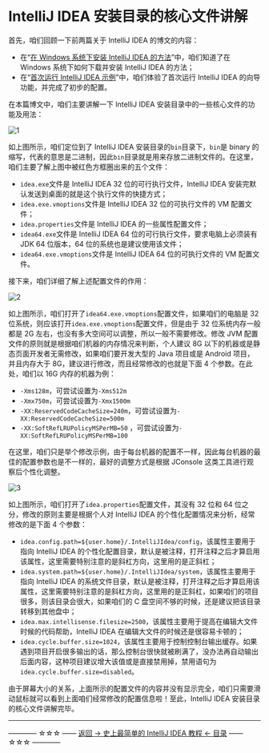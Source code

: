 # IntelliJ IDEA 安装目录的核心文件讲解

首先，咱们回顾一下前两篇关于 IntelliJ IDEA 的博文的内容：

 - 在“[在 Windows 系统下安装 IntelliJ IDEA  的方法](http://blog.csdn.net/qq_35246620/article/details/61200815)”中，咱们知道了在 Windows 系统下如何下载并安装 IntelliJ IDEA 的方法；
 - 在“[首次运行 IntelliJ IDEA  示例](http://blog.csdn.net/qq_35246620/article/details/61620389)”中，咱们体验了首次运行 IntelliJ IDEA 的向导功能，并完成了初步的配置。

在本篇博文中，咱们主要讲解一下 IntelliJ IDEA 安装目录中的一些核心文件的功能及用法：

![1](http://img.blog.csdn.net/20170313142435214?watermark/2/text/aHR0cDovL2Jsb2cuY3Nkbi5uZXQvcXFfMzUyNDY2MjA=/font/5a6L5L2T/fontsize/400/fill/I0JBQkFCMA==/dissolve/70/gravity/SouthEast)

如上图所示，咱们定位到了 IntelliJ IDEA 安装目录的`bin`目录下，`bin`是 binary 的缩写，代表的意思是二进制，因此`bin`目录就是用来存放二进制文件的。在这里，咱们主要了解上图中被红色方框圈出来的五个文件：

 - `idea.exe`文件是 IntelliJ IDEA 32 位的可行执行文件，IntelliJ IDEA  安装完默认发送到桌面的就是这个执行文件的快捷方式；
 - `idea.exe.vmoptions`文件是 IntelliJ IDEA 32 位的可执行文件的 VM 配置文件；
 - `idea.properties`文件是 IntelliJ IDEA 的一些属性配置文件；
 - `idea64.exe`文件是 IntelliJ IDEA 64 位的可行执行文件，要求电脑上必须装有 JDK 64 位版本，64 位的系统也是建议使用该文件；
 - `idea64.exe.vmoptions`文件是 IntelliJ IDEA 64 位的可执行文件的 VM 配置文件。

接下来，咱们详细了解上述配置文件的作用：

![2](http://img.blog.csdn.net/20170313143110738?watermark/2/text/aHR0cDovL2Jsb2cuY3Nkbi5uZXQvcXFfMzUyNDY2MjA=/font/5a6L5L2T/fontsize/400/fill/I0JBQkFCMA==/dissolve/70/gravity/SouthEast)

如上图所示，咱们打开了`idea64.exe.vmoptions`配置文件，如果咱们的电脑是 32 位系统，则应该打开`idea.exe.vmoptions`配置文件，但是由于 32 位系统内存一般都是 2G 左右，也没有多大空间可以调整，所以一般不需要修改。修改 JVM 配置文件的原则就是根据咱们机器的内存情况来判断，个人建议 8G 以下的机器或是静态页面开发者无需修改，如果咱们要开发大型的 Java 项目或是 Android 项目，并且内存大于 8G，建议进行修改，而且经常修改的也就是下面 4 个参数。在此处，咱们以 16G 内存的机器为例：

 - `-Xms128m`，可尝试设置为`-Xms512m`
 - `-Xmx750m`，可尝试设置为`-Xmx1500m`
 - `-XX:ReservedCodeCacheSize=240m`，可尝试设置为`-XX:ReservedCodeCacheSize=500m`
 - `-XX:SoftRefLRUPolicyMSPerMB=50` ，可尝试设置为`-XX:SoftRefLRUPolicyMSPerMB=100`


在这里，咱们只是举个修改示例，由于每台机器的配置不一样，因此每台机器的最佳的配置参数也是不一样的，最好的调整方式是根据 JConsole 这类工具进行观察后个性化调整。

![3](http://img.blog.csdn.net/20170313144958077?watermark/2/text/aHR0cDovL2Jsb2cuY3Nkbi5uZXQvcXFfMzUyNDY2MjA=/font/5a6L5L2T/fontsize/400/fill/I0JBQkFCMA==/dissolve/70/gravity/SouthEast)

如上图所示，咱们打开了`idea.properties`配置文件，其没有 32 位和 64 位之分，修改的原则主要是根据个人对 IntelliJ IDEA 的个性化配置情况来分析，经常修改的是下面 4 个参数：

 - `idea.config.path=${user.home}/.IntelliJIdea/config`，该属性主要用于指向 IntelliJ IDEA 的个性化配置目录，默认是被注释，打开注释之后才算启用该属性，这里需要特别注意的是斜杠方向，这里用的是正斜杠；
 - `idea.system.path=${user.home}/.IntelliJIdea/system`，该属性主要用于指向 IntelliJ IDEA 的系统文件目录，默认是被注释，打开注释之后才算启用该属性，这里需要特别注意的是斜杠方向，这里用的是正斜杠，如果咱们的项目很多，则该目录会很大，如果咱们的 C 盘空间不够的时候，还是建议把该目录转移到其他盘中；
 - `idea.max.intellisense.filesize=2500`，该属性主要用于提高在编辑大文件时候的代码帮助，IntelliJ IDEA 在编辑大文件的时候还是很容易卡顿的；
 - `idea.cycle.buffer.size=1024`，该属性主要用于控制控制台输出缓存。如果遇到项目开启很多输出的话，那么控制台很快就被刷满了，没办法再自动输出后面内容，这种项目建议增大该值或是直接禁用掉，禁用语句为 `idea.cycle.buffer.size=disabled`。

由于屏幕大小的关系，上面所示的配置文件的内容并没有显示完全，咱们只需要滑动鼠标就可以看到上面咱们经常修改的配置信息啦！至此，IntelliJ IDEA 安装目录的核心文件讲解完毕。

----------
———— ☆☆☆ —— [返回 -> 史上最简单的 IntelliJ IDEA 教程 <- 目录](https://github.com/guobinhit/intellij-idea-tutorial/blob/master/README.md) —— ☆☆☆ ————
